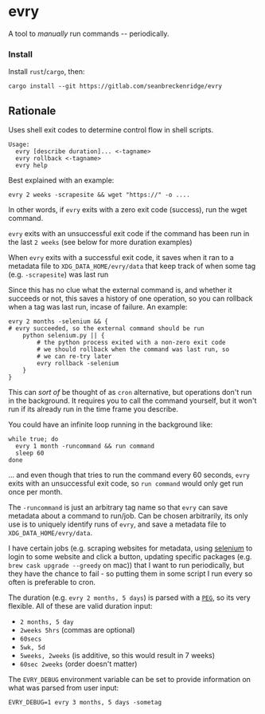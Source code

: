 # evry

A tool to *manually* run commands -- periodically.

### Install

Install `rust`/`cargo`, then:

```
cargo install --git https://gitlab.com/seanbreckenridge/evry
```

## Rationale

Uses shell exit codes to determine control flow in shell scripts.

```
Usage:
  evry [describe duration]... <-tagname>
  evry rollback <-tagname>
  evry help
```

Best explained with an example:

`evry 2 weeks -scrapesite && wget "https://" -o ....`

In other words, if `evry` exits with a zero exit code (success), run the wget command.

`evry` exits with an unsuccessful exit code if the command has been run in the last `2 weeks` (see below for more duration examples)

When `evry` exits with a successful exit code, it saves when it ran to a metadata file to `XDG_DATA_HOME/evry/data` that keep track of when some tag (e.g. `-scrapesite`) was last run

Since this has no clue what the external command is, and whether it succeeds or not, this saves a history of one operation, so you can rollback when a tag was last run, incase of failure. An example:

```
evry 2 months -selenium && {
# evry succeeded, so the external command should be run
    python selenium.py || {
        # the python process exited with a non-zero exit code
        # we should rollback when the command was last run, so
        # we can re-try later
        evry rollback -selenium
    }
}
```

This can *sort of* be thought of as `cron` alternative, but operations don't run in the background. It requires you to call the command yourself, but it won't run if its already run in the time frame you describe.

You could have an infinite loop running in the background like:

```
while true; do
  evry 1 month -runcommand && run command
  sleep 60
done
```

... and even though that tries to run the command every 60 seconds, `evry` exits with an unsuccessful exit code, so `run command` would only get run once per month.

The `-runcommand` is just an arbitrary tag name so that `evry` can save metadata about a command to run/job. Can be chosen arbitrarily, its only use is to uniquely identify runs of `evry`, and save a metadata file to `XDG_DATA_HOME/evry/data`.

I have certain jobs (e.g. scraping websites for metadata, using [selenium](https://www.selenium.dev/) to login to some website and click a button, updating specific packages (e.g. `brew cask upgrade --greedy` on mac)) that I want to run periodically, but they have the chance to fail - so putting them in some script I run every so often is preferable to cron.

The duration (e.g. `evry 2 months, 5 days`) is parsed with a [`PEG`](https://en.wikipedia.org/wiki/Parsing_expression_grammar), so its very flexible. All of these are valid duration input:

* `2 months, 5 day`
* `2weeks 5hrs` (commas are optional)
* `60secs`
* `5wk, 5d`
* `5weeks, 2weeks` (is additive, so this would result in 7 weeks)
* `60sec 2weeks` (order doesn't matter)

The `EVRY_DEBUG` environment variable can be set to provide information on what was parsed from user input:

`EVRY_DEBUG=1 evry 3 months, 5 days -sometag`
